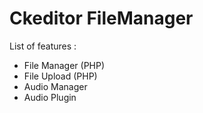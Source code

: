 # Ckeditor FileManager
List of features : 
<ul>
  <li>File Manager (PHP)</li>
  <li>File Upload (PHP)</li>
  <li>Audio Manager</li>
  <li>Audio Plugin</li>
</ul>
